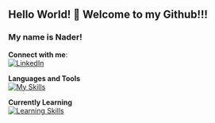 ## Hello World! 👋 Welcome to my Github!!!
### My name is Nader! 


**Connect with me**:  
[![LinkedIn](https://skillicons.dev/icons?i=linkedin)](https://www.linkedin.com/in/naderantar/)

**Languages and Tools**  
[![My Skills](https://skillicons.dev/icons?i=vscode,atom,js,html,css,git,wordpress,ps,ae,pr,xd)](https://skillicons.dev)

**Currently Learning**  
[![Learning Skills](https://skillicons.dev/icons?i=react,ts,figma)](https://skillicons.dev)
  
  
<!-- [![GitHub Streak](https://streak-stats.demolab.com?user=nadocodes&theme=neon-palenight&hide_border=true&fire=7A3D9B)](https://git.io/streak-stats)
-->

